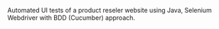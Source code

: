 Automated UI tests of a product reseler website using Java, Selenium Webdriver with BDD (Cucumber) approach.
